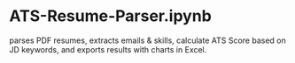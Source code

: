 # ATS-Resume-Parser.ipynb
parses PDF resumes, extracts emails &amp; skills, calculate ATS Score based on JD keywords, and exports results with charts in Excel.
